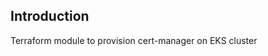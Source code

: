 ## Introduction
Terraform module to provision cert-manager on EKS cluster

<!-- BEGIN_TF_DOCS -->
<!-- END_TF_DOCS -->
